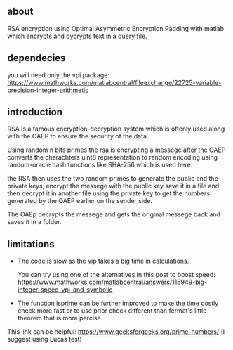 ## about

RSA encryption using Optimal Asymmetric Encryption Padding with matlab which encrypts and dycrypts text in a query file.

## dependecies

you will need only the vpi package: https://www.mathworks.com/matlabcentral/fileexchange/22725-variable-precision-integer-arithmetic

## introduction 

RSA is a famous encryption-decryption system which is oftenly used along with the OAEP to ensure the security of the data.

Using random n bits primes the rsa is encrypting a messege after the OAEP converts the charachters uint8 representation to random encoding using random-oracle hash functions like SHA-256 which is used here. 

the RSA then uses the two random primes to generate the public and the private keys, encrypt the messege with the public key save it in a file and then decrypt it in another file using the private key to get the numbers generated by the OAEP earlier on the sender side.

The OAEp decrypts the messege and gets the original messege back and saves it in a folder.

## limitations

* The code is slow as the vip takes a big time in calculations.

   You can try using one of the alternatives in this post to boost speed: https://www.mathworks.com/matlabcentral/answers/116949-big-integer-speed-vpi-and-symbolic
 
* The function isprime can be further improved to make the time costly check more fast or to use prior check different than fermat's little theorem that is more percise.

This link can be helpful: https://www.geeksforgeeks.org/prime-numbers/ (I suggest using Lucas test)



